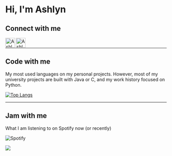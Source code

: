 # Hi, I'm Ashlyn

## Connect with me

<!-- [<img align="left" alt="Ashlyn | Twitter" width="30px" src="https://img.icons8.com/color/48/000000/twitter--v1.png" />][twitter] -->
[<img align="left" alt="Ashlyn | LinkedIn" width="30px" src="https://img.icons8.com/color/48/000000/linkedin.png" />][linkedin]
[<img align="left" alt="Ashlyn | Email" width="30px" src="https://img.icons8.com/emoji/48/000000/envelope-.png"/>][email]
<br />

---

## Code with me

My most used languages on my personal projects. However, most of my university projects are built with Java or C, and my work history focused on Python.
  
[![Top Langs](https://github-readme-stats.vercel.app/api/top-langs/?username=apchapcomputing&layout=compact)](https://github.com/anuraghazra/github-readme-stats)


---

<!-- ## Think with me
My latest posts on my website. -->
<!-- BLOG-POST-LIST:START -->
<!-- - [Atlas Shrugged Impressions](https://YOURAPPNAME.herokuapp.com/atlas-shrugged/)
- [When learning is not constructive: programming as a creative endeavor](https://YOURAPPNAME.herokuapp.com/when-learning-is-not-constructive/)
- [Science fiction is a serious expression of American spirituality](https://YOURAPPNAME.herokuapp.com/science-fiction-is-a-serious-expression-of-american-spirituality/)
- [X-as-a-Service: 3 Classifications of Cloud Services](https://YOURAPPNAME.herokuapp.com/x-as-a-service-3-classifications-of-cloud-services/)
- [The 3 best types of projects to learn to think like an engineer](https://YOURAPPNAME.herokuapp.com/the-3-best-types-of-projects-to-learn-to-think-like-an-engineer/) -->
<!-- BLOG-POST-LIST:END -->

<!-- Workflow from https://github.com/gautamkrishnar/blog-post-workflow -->

## Jam with me

What I am listening to on Spotify now (or recently)

![Spotify](https://spotify-github-profile-apchapcomputings-projects.vercel.app)

<img src="https://spotify-github-profile-apchapcomputings-projects.vercel.app">


 <!-- From https://github.com/novatorem/novatorem/blob/master/api/spotify.py -->

[website]: https://ashlynchapman.com
<!-- [twitter]: https://twitter.com/achapcomputing -->
[linkedin]: https://linkedin.com/in/apchapman
[email]: mailto:%20apchap@outlook.com
[archive]: https://github.com/achap-archive
